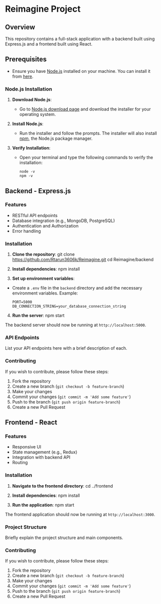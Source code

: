 # Reimagine Project

## Overview
This repository contains a full-stack application with a backend built using Express.js and a frontend built using React.

## Prerequisites
- Ensure you have [Node.js](https://nodejs.org/) installed on your machine. You can install it from [here](https://nodejs.org/).

### Node.js Installation

1. **Download Node.js**:
   - Go to [Node.js download page](https://nodejs.org/) and download the installer for your operating system.

2. **Install Node.js**:
   - Run the installer and follow the prompts. The installer will also install [npm](https://www.npmjs.com/), the Node.js package manager.

3. **Verify Installation**:
   - Open your terminal and type the following commands to verify the installation:
     ```
     node -v
     npm -v
     ```

## Backend - Express.js

### Features
- RESTful API endpoints
- Database integration (e.g., MongoDB, PostgreSQL)
- Authentication and Authorization
- Error handling

### Installation

1. **Clone the repository**:
git clone https://github.com/Rtarun3606k/Reimagine.git
cd Reimagine/backend


2. **Install dependencies**:
npm install


3. **Set up environment variables**:
- Create a `.env` file in the `backend` directory and add the necessary environment variables. Example:
  ```
  PORT=5000
  DB_CONNECTION_STRING=your_database_connection_string
  ```

4. **Run the server**:
npm start


The backend server should now be running at `http://localhost:5000`.

### API Endpoints
List your API endpoints here with a brief description of each.

### Contributing
If you wish to contribute, please follow these steps:
1. Fork the repository
2. Create a new branch (`git checkout -b feature-branch`)
3. Make your changes
4. Commit your changes (`git commit -m 'Add some feature'`)
5. Push to the branch (`git push origin feature-branch`)
6. Create a new Pull Request

## Frontend - React

### Features
- Responsive UI
- State management (e.g., Redux)
- Integration with backend API
- Routing

### Installation

1. **Navigate to the frontend directory**:
cd ../frontend


2. **Install dependencies**:
npm install


3. **Run the application**:
npm start


The frontend application should now be running at `http://localhost:3000`.

### Project Structure
Briefly explain the project structure and main components.

### Contributing
If you wish to contribute, please follow these steps:
1. Fork the repository
2. Create a new branch (`git checkout -b feature-branch`)
3. Make your changes
4. Commit your changes (`git commit -m 'Add some feature'`)
5. Push to the branch (`git push origin feature-branch`)
6. Create a new Pull Request
